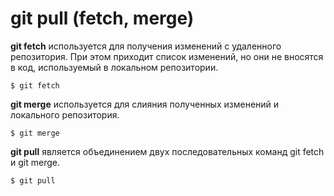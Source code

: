 # git pull (fetch, merge)

**git fetch** используется для получения изменений с удаленного репозитория. При этом приходит список изменений, но они не вносятся в код, используемый в локальном репозитории.
```bash=
$ git fetch
```

**git merge** используется для слияния полученных изменений и локального репозитория.

```bash=
$ git merge
```
**git pull** является объединением двух последовательных команд git fetch и git merge.

```bash=
$ git pull
```